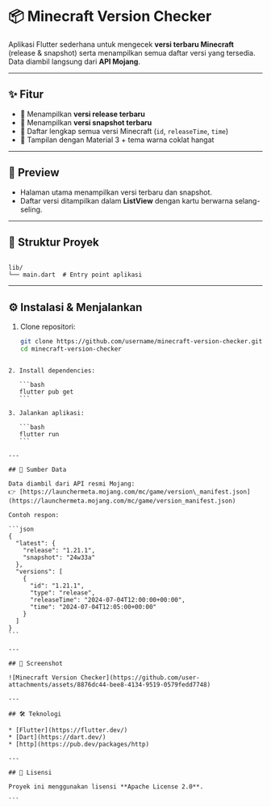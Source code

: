 # 📦 Minecraft Version Checker

Aplikasi Flutter sederhana untuk mengecek **versi terbaru Minecraft** (release & snapshot) serta menampilkan semua daftar versi yang tersedia. Data diambil langsung dari **API Mojang**.

---

## ✨ Fitur
- 🔎 Menampilkan **versi release terbaru**
- 🧪 Menampilkan **versi snapshot terbaru**
- 📜 Daftar lengkap semua versi Minecraft (`id`, `releaseTime`, `time`)
- 🎨 Tampilan dengan Material 3 + tema warna coklat hangat

---

## 🚀 Preview
- Halaman utama menampilkan versi terbaru dan snapshot.
- Daftar versi ditampilkan dalam **ListView** dengan kartu berwarna selang-seling.

---

## 📂 Struktur Proyek
```

lib/
└── main.dart  # Entry point aplikasi

````

---

## ⚙️ Instalasi & Menjalankan

1. Clone repositori:
   ```bash
   git clone https://github.com/username/minecraft-version-checker.git
   cd minecraft-version-checker
````

2. Install dependencies:

   ```bash
   flutter pub get
   ```

3. Jalankan aplikasi:

   ```bash
   flutter run
   ```

---

## 📡 Sumber Data

Data diambil dari API resmi Mojang:
👉 [https://launchermeta.mojang.com/mc/game/version\_manifest.json](https://launchermeta.mojang.com/mc/game/version_manifest.json)

Contoh respon:

```json
{
  "latest": {
    "release": "1.21.1",
    "snapshot": "24w33a"
  },
  "versions": [
    {
      "id": "1.21.1",
      "type": "release",
      "releaseTime": "2024-07-04T12:00:00+00:00",
      "time": "2024-07-04T12:05:00+00:00"
    }
  ]
}
```

---

## 📸 Screenshot

![Minecraft Version Checker](https://github.com/user-attachments/assets/8876dc44-bee8-4134-9519-0579fedd7748)

---

## 🛠️ Teknologi

* [Flutter](https://flutter.dev/)
* [Dart](https://dart.dev/)
* [http](https://pub.dev/packages/http)

---

## 📜 Lisensi

Proyek ini menggunakan lisensi **Apache License 2.0**.

```
